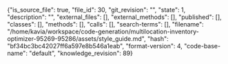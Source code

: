 {"is_source_file": true, "file_id": 30, "git_revision": "", "state": 1, "description": "", "external_files": [], "external_methods": [], "published": [], "classes": [], "methods": [], "calls": [], "search-terms": [], "filename": "/home/kavia/workspace/code-generation/multilocation-inventory-optimizer-95269-95286/assets/style_guide.md", "hash": "bf34bc3bc42027ff6a597e8b546a1eab", "format-version": 4, "code-base-name": "default", "knowledge_revision": 89}